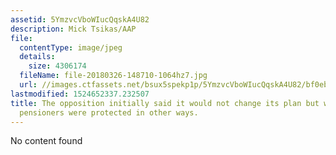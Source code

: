 ```yaml
---
assetid: 5YmzvcVboWIucQqskA4U82
description: Mick Tsikas/AAP
file:
  contentType: image/jpeg
  details:
    size: 4306174
  fileName: file-20180326-148710-1064hz7.jpg
  url: //images.ctfassets.net/bsux5spekp1p/5YmzvcVboWIucQqskA4U82/bf0eb670de0717a62eef480a0d3f91b1/file-20180326-148710-1064hz7.jpg
lastmodified: 1524652337.232507
title: The opposition initially said it would not change its plan but would ensure
  pensioners were protected in other ways.
---
```

No content found